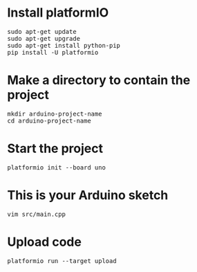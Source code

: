# Install platformIO
<pre>
sudo apt-get update
sudo apt-get upgrade
sudo apt-get install python-pip
pip install -U platformio
</pre>

# Make a directory to contain the project
<pre>
mkdir arduino-project-name
cd arduino-project-name
</pre>

# Start the project
<pre>
platformio init --board uno
</pre>

# This is your Arduino sketch
<pre>
vim src/main.cpp
</pre>

# Upload code
<pre>
platformio run --target upload
</pre>
